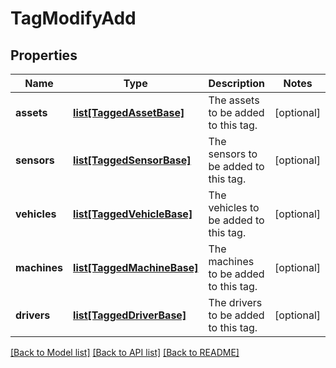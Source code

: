 # TagModifyAdd

## Properties
Name | Type | Description | Notes
------------ | ------------- | ------------- | -------------
**assets** | [**list[TaggedAssetBase]**](TaggedAssetBase.md) | The assets to be added to this tag. | [optional] 
**sensors** | [**list[TaggedSensorBase]**](TaggedSensorBase.md) | The sensors to be added to this tag. | [optional] 
**vehicles** | [**list[TaggedVehicleBase]**](TaggedVehicleBase.md) | The vehicles to be added to this tag. | [optional] 
**machines** | [**list[TaggedMachineBase]**](TaggedMachineBase.md) | The machines to be added to this tag. | [optional] 
**drivers** | [**list[TaggedDriverBase]**](TaggedDriverBase.md) | The drivers to be added to this tag. | [optional] 

[[Back to Model list]](../README.md#documentation-for-models) [[Back to API list]](../README.md#documentation-for-api-endpoints) [[Back to README]](../README.md)


